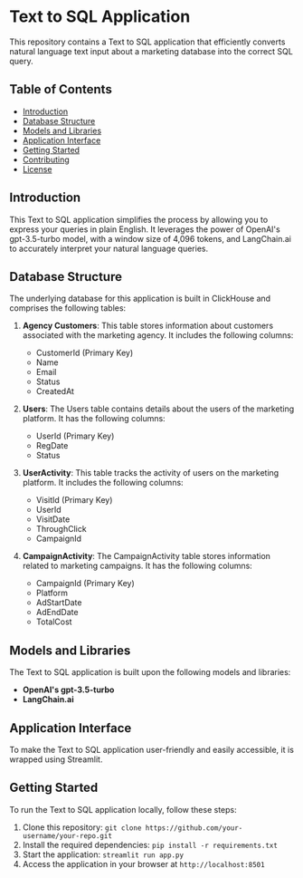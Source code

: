 # Text to SQL Application

This repository contains a Text to SQL application that efficiently converts natural language text input about a marketing database into the correct SQL query.

## Table of Contents

- [Introduction](#introduction)
- [Database Structure](#database-structure)
- [Models and Libraries](#models-and-libraries)
- [Application Interface](#application-interface)
- [Getting Started](#getting-started)
- [Contributing](#contributing)
- [License](#license)

## Introduction

This Text to SQL application simplifies the process by allowing you to express your queries in plain English. It leverages the power of OpenAI's gpt-3.5-turbo model, with a window size of 4,096 tokens, and LangChain.ai to accurately interpret your natural language queries.

## Database Structure

The underlying database for this application is built in ClickHouse and comprises the following tables:

1. **Agency Customers**: This table stores information about customers associated with the marketing agency. It includes the following columns:
   - CustomerId (Primary Key)
   - Name
   - Email
   - Status
   - CreatedAt

2. **Users**: The Users table contains details about the users of the marketing platform. It has the following columns:
   - UserId (Primary Key)
   - RegDate
   - Status

3. **UserActivity**: This table tracks the activity of users on the marketing platform. It includes the following columns:
   - VisitId (Primary Key)
   - UserId
   - VisitDate
   - ThroughClick
   - CampaignId

4. **CampaignActivity**: The CampaignActivity table stores information related to marketing campaigns. It has the following columns:
   - CampaignId (Primary Key)
   - Platform
   - AdStartDate
   - AdEndDate
   - TotalCost

## Models and Libraries

The Text to SQL application is built upon the following models and libraries:

- **OpenAI's gpt-3.5-turbo**
- **LangChain.ai**
## Application Interface

To make the Text to SQL application user-friendly and easily accessible, it is wrapped using Streamlit. 

## Getting Started

To run the Text to SQL application locally, follow these steps:

1. Clone this repository: `git clone https://github.com/your-username/your-repo.git`
2. Install the required dependencies: `pip install -r requirements.txt`
3. Start the application: `streamlit run app.py`
4. Access the application in your browser at `http://localhost:8501`